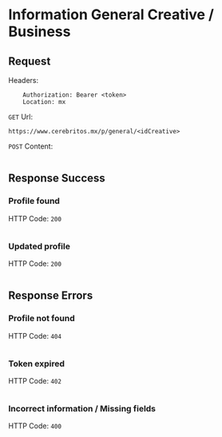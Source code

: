 # Information General Creative / Business

## Request

Headers:
```
	Authorization: Bearer <token>
	Location: mx
```

`GET` Url:
```url
https://www.cerebritos.mx/p/general/<idCreative>
```

`POST` Content:
```json

```
## Response Success

### Profile found

HTTP Code: `200`

```json

```

### Updated profile

HTTP Code: `200`

```json

```

## Response Errors

### Profile not found

HTTP Code: `404`

```json

```

### Token expired

HTTP Code: `402`

```json

```

### Incorrect information / Missing fields

HTTP Code: `400`

```json

```